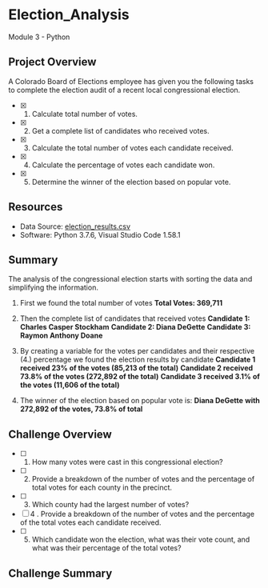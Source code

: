 # Election_Analysis
Module 3 - Python

## Project Overview
A Colorado Board of Elections employee has given you the following tasks to complete the election audit of a recent local congressional election. 

- [x] 1. Calculate total number of votes.
- [x] 2. Get a complete list of candidates who received votes.
- [x] 3. Calculate the total number of votes each candidate received.
- [x] 4. Calculate the percentage of votes each candidate won. 
- [x] 5. Determine the winner of the election based on popular vote.

## Resources 

- Data Source: [election_results.csv](https://github.com/GabrielaTuma/Election_Analysis/blob/main/Resources/election_results.csv)
- Software: Python 3.7.6, Visual Studio Code 1.58.1

## Summary 
The analysis of the congressional election starts with sorting the data and simplifying the information. 

1. First we found the total number of votes 
**Total Votes: 369,711**

2. Then the complete list of candidates that received votes 
**Candidate 1: Charles Casper Stockham**
**Candidate 2: Diana DeGette**
**Candidate 3: Raymon Anthony Doane**

3. By creating a variable for the votes per candidates and their respective (4.) percentage we found the election results by candidate 
**Candidate 1 received 23% of the votes (85,213 of the total)**
**Candidate 2 received 73.8% of the votes (272,892 of the total)**
**Candidate 3 received 3.1% of the votes (11,606 of the total)**

5. The winner of the election based on popular vote is:
**Diana DeGette**
**with 272,892 of the votes, 73.8% of total**

## Challenge Overview

- [ ] 1. How many votes were cast in this congressional election?
- [ ] 2. Provide a breakdown of the number of votes and the percentage of total votes for each county in the precinct.
- [ ] 3. Which county had the largest number of votes?
- [ ] 4 . Provide a breakdown of the number of votes and the percentage of the total votes each candidate received.
- [ ] 5. Which candidate won the election, what was their vote count, and what was their percentage of the total votes?

## Challenge Summary 



